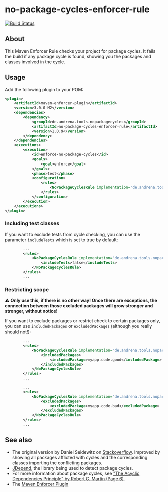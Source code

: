 # no-package-cycles-enforcer-rule

[![Build Status](https://travis-ci.org/andrena/no-package-cycles-enforcer-rule.svg)](https://travis-ci.org/andrena/no-package-cycles-enforcer-rule)

## About

This Maven Enforcer Rule checks your project for package cycles. It fails the build if any package cycle is found, showing you the packages and classes involved in the cycle.

## Usage

Add the following plugin to your POM:

```xml
<plugin>
    <artifactId>maven-enforcer-plugin</artifactId>
    <version>3.0.0-M2</version>
    <dependencies>
        <dependency>
            <groupId>de.andrena.tools.nopackagecycles</groupId>
            <artifactId>no-package-cycles-enforcer-rule</artifactId>
            <version>1.0.9</version>
        </dependency>
    </dependencies>
    <executions>
        <execution>
            <id>enforce-no-package-cycles</id>
            <goals>
                <goal>enforce</goal>
            </goals>
            <phase>test</phase>
            <configuration>
                <rules>
                    <NoPackageCyclesRule implementation="de.andrena.tools.nopackagecycles.NoPackageCyclesRule" />
                </rules>
            </configuration>
        </execution>
    </executions>
</plugin>
```

### Including test classes

If you want to exclude tests from cycle checking, you can use the parameter `includeTests` which is set to true by default:
```xml
        ...
        <rules>
            <NoPackageCyclesRule implementation="de.andrena.tools.nopackagecycles.NoPackageCyclesRule">
                <includeTests>false</includeTests>
            </NoPackageCyclesRule>
        </rules>
        ...
```

### Restricting scope

**:warning: Only use this, if there is no other way! Once there are exceptions, the connection between those excluded packages
will grow stronger and stronger, without notice!**

If you want to exclude packages or restrict check to certain packages only, you can use `includedPackages` or `excludedPackages` (although you really should not!):

```xml
        ...
        <rules>
            <NoPackageCyclesRule implementation="de.andrena.tools.nopackagecycles.NoPackageCyclesRule">
                <includedPackages>
                    <includedPackage>myapp.code.good</includedPackage>
                </includedPackages>
            </NoPackageCyclesRule>
        </rules>
        ...
```

```xml
        ...
        <rules>
            <NoPackageCyclesRule implementation="de.andrena.tools.nopackagecycles.NoPackageCyclesRule">
                <excludedPackages>
                    <excludedPackage>myapp.code.bad</excludedPackage>
                </excludedPackages>
            </NoPackageCyclesRule>
        </rules>
        ...
```

## See also

* The original version by Daniel Seidewitz on [Stackoverflow](http://stackoverflow.com/questions/3416547/maven-jdepend-fail-build-with-cycles). Improved by showing all packages afflicted with cycles and the corresponding classes importing the conflicting packages.
* [JDepend](https://github.com/clarkware/jdepend), the library being used to detect package cycles.
* For more information about package cycles, see ["The Acyclic Dependencies Principle" by Robert C. Martin (Page 6)](http://www.objectmentor.com/resources/articles/granularity.pdf). 
* The [Maven Enforcer Plugin](https://maven.apache.org/enforcer/maven-enforcer-plugin/)
